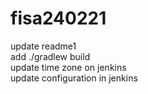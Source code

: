 # fisa240221 </br>
update readme1 </br>
add ./gradlew build </br>
update time zone on jenkins </br>
update configuration in jenkins
